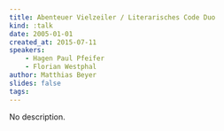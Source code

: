 ```yaml
---
title: Abenteuer Vielzeiler / Literarisches Code Duo
kind: :talk
date: 2005-01-01
created_at: 2015-07-11
speakers:
    - Hagen Paul Pfeifer
    - Florian Westphal
author: Matthias Beyer
slides: false
tags:
---
```


No description.
